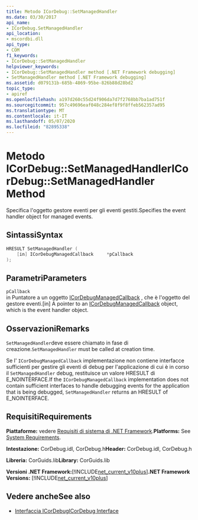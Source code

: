 ```yaml
---
title: Metodo ICorDebug::SetManagedHandler
ms.date: 03/30/2017
api_name:
- ICorDebug.SetManagedHandler
api_location:
- mscordbi.dll
api_type:
- COM
f1_keywords:
- ICorDebug::SetManagedHandler
helpviewer_keywords:
- ICorDebug::SetManagedHandler method [.NET Framework debugging]
- SetManagedHandler method [.NET Framework debugging]
ms.assetid: d079131b-685b-4869-95be-826b88d28bd2
topic_type:
- apiref
ms.openlocfilehash: a197d260c55d24f906da7d7f2768bb7ba1ad751f
ms.sourcegitcommit: 957c49696eaf048c284ef8f9f8ffeb562357ad95
ms.translationtype: MT
ms.contentlocale: it-IT
ms.lasthandoff: 05/07/2020
ms.locfileid: "82895338"
---
```

# <a name="icordebugsetmanagedhandler-method"></a><span data-ttu-id="0d1b1-102">Metodo ICorDebug::SetManagedHandler</span><span class="sxs-lookup"><span data-stu-id="0d1b1-102">ICorDebug::SetManagedHandler Method</span></span>
<span data-ttu-id="0d1b1-103">Specifica l'oggetto gestore eventi per gli eventi gestiti.</span><span class="sxs-lookup"><span data-stu-id="0d1b1-103">Specifies the event handler object for managed events.</span></span>  
  
## <a name="syntax"></a><span data-ttu-id="0d1b1-104">Sintassi</span><span class="sxs-lookup"><span data-stu-id="0d1b1-104">Syntax</span></span>  
  
```cpp  
HRESULT SetManagedHandler (  
    [in] ICorDebugManagedCallback     *pCallback  
);  
```  
  
## <a name="parameters"></a><span data-ttu-id="0d1b1-105">Parametri</span><span class="sxs-lookup"><span data-stu-id="0d1b1-105">Parameters</span></span>  
 `pCallback`  
 <span data-ttu-id="0d1b1-106">in Puntatore a un oggetto [ICorDebugManagedCallback](icordebugmanagedcallback-interface.md) , che è l'oggetto del gestore eventi.</span><span class="sxs-lookup"><span data-stu-id="0d1b1-106">[in] A pointer to an [ICorDebugManagedCallback](icordebugmanagedcallback-interface.md) object, which is the event handler object.</span></span>  
  
## <a name="remarks"></a><span data-ttu-id="0d1b1-107">Osservazioni</span><span class="sxs-lookup"><span data-stu-id="0d1b1-107">Remarks</span></span>  
 <span data-ttu-id="0d1b1-108">`SetManagedHandler`deve essere chiamato in fase di creazione.</span><span class="sxs-lookup"><span data-stu-id="0d1b1-108">`SetManagedHandler` must be called at creation time.</span></span>  
  
 <span data-ttu-id="0d1b1-109">Se l' `ICorDebugManagedCallback` implementazione non contiene interfacce sufficienti per gestire gli eventi di debug per l'applicazione di cui è in corso il `SetManagedHandler` debug, restituisce un valore HRESULT di E_NOINTERFACE.</span><span class="sxs-lookup"><span data-stu-id="0d1b1-109">If the `ICorDebugManagedCallback` implementation does not contain sufficient interfaces to handle debugging events for the application that is being debugged, `SetManagedHandler` returns an HRESULT of E_NOINTERFACE.</span></span>  
  
## <a name="requirements"></a><span data-ttu-id="0d1b1-110">Requisiti</span><span class="sxs-lookup"><span data-stu-id="0d1b1-110">Requirements</span></span>  
 <span data-ttu-id="0d1b1-111">**Piattaforme:** vedere [Requisiti di sistema di .NET Framework](../../get-started/system-requirements.md).</span><span class="sxs-lookup"><span data-stu-id="0d1b1-111">**Platforms:** See [System Requirements](../../get-started/system-requirements.md).</span></span>  
  
 <span data-ttu-id="0d1b1-112">**Intestazione:** CorDebug.idl, CorDebug.h</span><span class="sxs-lookup"><span data-stu-id="0d1b1-112">**Header:** CorDebug.idl, CorDebug.h</span></span>  
  
 <span data-ttu-id="0d1b1-113">**Libreria:** CorGuids.lib</span><span class="sxs-lookup"><span data-stu-id="0d1b1-113">**Library:** CorGuids.lib</span></span>  
  
 <span data-ttu-id="0d1b1-114">**Versioni .NET Framework:**[!INCLUDE[net_current_v10plus](../../../../includes/net-current-v10plus-md.md)]</span><span class="sxs-lookup"><span data-stu-id="0d1b1-114">**.NET Framework Versions:** [!INCLUDE[net_current_v10plus](../../../../includes/net-current-v10plus-md.md)]</span></span>  
  
## <a name="see-also"></a><span data-ttu-id="0d1b1-115">Vedere anche</span><span class="sxs-lookup"><span data-stu-id="0d1b1-115">See also</span></span>

- [<span data-ttu-id="0d1b1-116">Interfaccia ICorDebug</span><span class="sxs-lookup"><span data-stu-id="0d1b1-116">ICorDebug Interface</span></span>](icordebug-interface.md)
